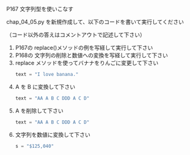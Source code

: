 P167 文字列型を使いこなす 

chap_04_05.py を新規作成して、以下のコードを書いて実行してください

（コード以外の答えはコメントアウトで記述して下さい）

1. P167の replace()メソッドの例を写経して実行して下さい
1. P168の 文字列の削除と数値への変換を写経して実行して下さい
1. replace メソッドを使ってバナナをりんごに変更して下さい
    ```python
    text = "I love banana."
    ```
1. A を B に変換して下さい
    ```python
    text = "AA A B C DDD A C D"
    ```
1. A を削除して下さい
    ```python
    text = "AA A B C DDD A C D"
    ```
1. 文字列を数値に変換して下さい
    ```python 
    s = "$125,040"
    ```        



